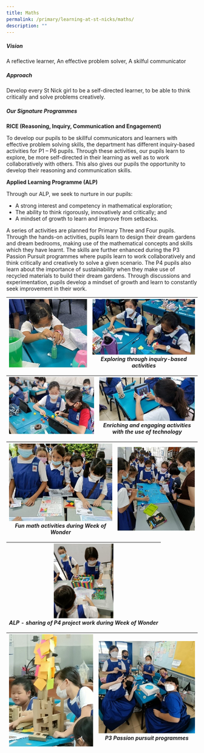 ```yaml
---
title: Maths
permalink: /primary/learning-at-st-nicks/maths/
description: ""
---
```

##### **Vision**
  
A reflective learner, An effective problem solver, A skilful communicator  

##### **Approach**
  
Develop every St Nick girl to be a self-directed learner, to be able to think critically and solve problems creatively.  
  
##### **Our Signature Programmes**

**RICE (Reasoning, Inquiry, Communication and Engagement)**  

To develop our pupils to be skillful communicators and learners with effective problem solving skills, the department has different inquiry-based activities for P1 – P6 pupils. Through these activities, our pupils learn to explore, be more self-directed in their learning as well as to work collaboratively with others. This also gives our pupils the opportunity to develop their reasoning and communication skills.

**Applied Learning Programme (ALP)**  

Through our ALP, we seek to nurture in our pupils:
* A strong interest and competency in mathematical exploration;
* The ability to think rigorously, innovatively and critically; and
* A mindset of growth to learn and improve from setbacks.

A series of activities are planned for Primary Three and Four pupils. Through the hands-on activities, pupils learn to design their dream gardens and dream bedrooms, making use of the mathematical concepts and skills which they have learnt. The skills are further enhanced during the P3 Passion Pursuit programmes where pupils learn to work collaboratively and think critically and creatively to solve a given scenario. The P4 pupils also learn about the importance of sustainability when they make use of recycled materials to build their dream gardens. Through discussions and experimentation, pupils develop a mindset of growth and learn to constantly seek improvement in their work.  

| ![](/images/02%20Learning%20@%20St%20Nicks/02%20Maths/Picture%201.jpg) | ![](/images/02%20Learning%20@%20St%20Nicks/02%20Maths/Picture%202.jpg)<br>*Exploring through inquiry-based activities* |
| --- | --- |


| ![](/images/02%20Learning%20@%20St%20Nicks/02%20Maths/Picture%203.jpg) | ![](/images/02%20Learning%20@%20St%20Nicks/02%20Maths/Picture%204.jpg)<br>*Enriching and engaging activities with the use of technology* |
| --- | --- |

| ![](/images/02%20Learning%20@%20St%20Nicks/02%20Maths/Picture%205.jpg)<br>*Fun math activities during Week of Wonder* | ![](/images/02%20Learning%20@%20St%20Nicks/02%20Maths/Picture%206.jpg) |
| --- | --- |

| <img src= "/images/02%20Learning%20@%20St%20Nicks/02%20Maths/Picture%207.jpg" style= "width: 40%; margin-centre:5px;" align ="centre"><br>*ALP - sharing of P4 project work during Week of Wonder* |
| --- | 

| ![](/images/02%20Learning%20@%20St%20Nicks/02%20Maths/Picture%208.jpg) | ![](/images/02%20Learning%20@%20St%20Nicks/02%20Maths/Picture%209.jpg)<br>*P3 Passion pursuit programmes* |
| --- | --- |